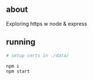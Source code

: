 ## about

Exploring https w node & express

## running

```sh
# setup certs in ./data/

npm i
npm start
```

